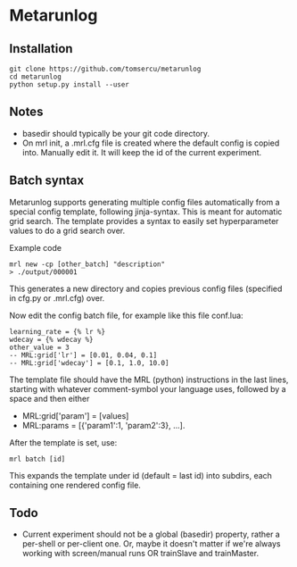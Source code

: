 Metarunlog
===
Installation
-
```
git clone https://github.com/tomsercu/metarunlog
cd metarunlog
python setup.py install --user

```

Notes
-

+ basedir should typically be your git code directory. 
+ On mrl init, a .mrl.cfg file is created where the default config is copied into. Manually edit it. It will keep the id of the current experiment.

Batch syntax
-
Metarunlog supports generating multiple config files automatically from a special config template, following jinja-syntax.
This is meant for automatic grid search.
The template provides a syntax to easily set hyperparameter values to do a grid search over.

Example code
```
mrl new -cp [other_batch] "description"
> ./output/000001
```
This generates a new directory and copies previous config files (specified in cfg.py or .mrl.cfg) over.

Now edit the config batch file, for example like this file conf.lua:
```
learning_rate = {% lr %}
wdecay = {% wdecay %}
other_value = 3
-- MRL:grid['lr'] = [0.01, 0.04, 0.1]
-- MRL:grid['wdecay'] = [0.1, 1.0, 10.0]
```

The template file should have the MRL (python) instructions in the last lines, 
starting with whatever comment-symbol your language uses, followed by a space and then either

+ MRL:grid['param'] = [values] 
+ MRL:params = [{'param1':1, 'param2':3}, ...].

After the template is set, use:
```
mrl batch [id]
```
This expands the template under id (default = last id) into subdirs, each containing one rendered config file.

Todo
-
+ Current experiment should not be a global (basedir) property, rather a per-shell or per-client one. Or, maybe it doesn't matter if we're always working with screen/manual runs OR trainSlave and trainMaster.


